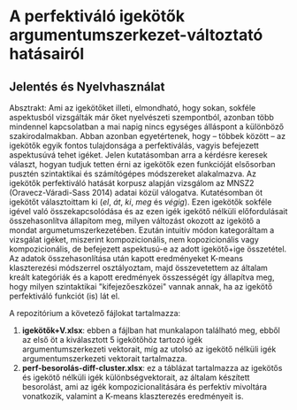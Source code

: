 # A perfektiváló igekötők argumentumszerkezet-változtató hatásairól
## Jelentés és Nyelvhasználat

Absztrakt: Ami az igekötőket illeti, elmondható, hogy sokan, sokféle aspektusból vizsgálták már őket nyelvészeti szempontból, azonban több mindennel kapcsolatban a mai napig nincs egységes álláspont a különböző szakirodalmakban. Abban azonban egyetértenek, hogy – többek között – az igekötők egyik fontos tulajdonsága a perfektiválás, vagyis befejezett aspektusúvá tehet igéket. Jelen kutatásomban arra a kérdésre keresek választ, hogyan tudjuk tetten érni az igekötők ezen funkcióját elsősorban pusztén szintaktikai és számítógépes módszereket alakalmazva. Az igekötők perfektiváló hatását korpusz alapján vizsgálom az MNSZ2 (Oravecz-Váradi-Sass 2014) adatai közül válogatva. Kutatésomban öt igekötőt választoittam ki (*el*, *át*, *ki*, *meg* és *végig*). Ezen igekötők sokféle igével való összekapcsolódása és az ezen igék igekötő nélküli előfordulásait összehasonlítva állapítom meg, milyen változást okozott az igekötő a mondat argumetumszerkezetében. Ezután intuitív módon kategoráltam a vizsgálat igéket, miszerint kompozicionális, nem kopozicionális vagy kompozicionális, de befejezett aspektusú-e az adott igekötő+ige összetétel. Az adatok összehasonlítása után kapott eredményeket K-means klaszterezési módszerrel osztályoztam, majd összevetettem az általam kreált kategóriák és a kapott eredmények összességét így állapítva meg, hogy milyen szintaktikai "kifejezőeszközei" vannak annak, ha az igekötő perfektiváló funkciót (is) lát el. 

A repozitórium a követező fájlokat tartalmazza:

1. **igekötők+V.xlsx**: ebben a fájlban hat munkalapon található meg, ebből az első öt a kiválasztott 5 igekötőhöz tartozó igék argumentumszerkezeti vektorait, míg az utolsó az igekötő nélküli igék argumentumszerkezeti vektorait tartalmazza. 
2. **perf-besorolás-diff-cluster.xlsx**: ez a táblázat tartalmazza az igekötős és igekötő nélküli igék különbségvektorait, az általam készített besorolást, ami az igék kompozicionalitására és perfektív mivoltára vonatkozik, valamint a K-means klaszterezés eredményeit is.
